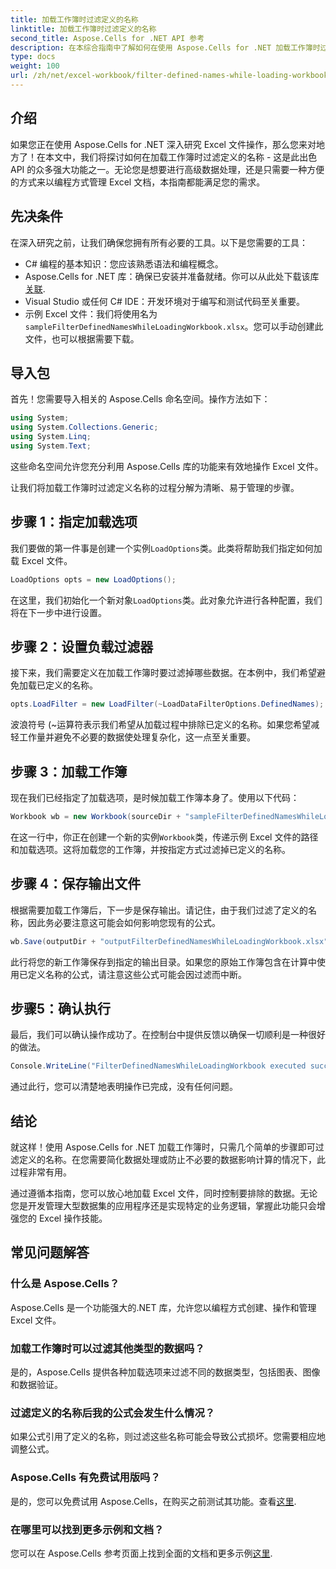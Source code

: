 ```yaml
---
title: 加载工作簿时过滤定义的名称
linktitle: 加载工作簿时过滤定义的名称
second_title: Aspose.Cells for .NET API 参考
description: 在本综合指南中了解如何在使用 Aspose.Cells for .NET 加载工作簿时过滤定义的名称。
type: docs
weight: 100
url: /zh/net/excel-workbook/filter-defined-names-while-loading-workbook/
---
```

## 介绍

如果您正在使用 Aspose.Cells for .NET 深入研究 Excel 文件操作，那么您来对地方了！在本文中，我们将探讨如何在加载工作簿时过滤定义的名称 - 这是此出色 API 的众多强大功能之一。无论您是想要进行高级数据处理，还是只需要一种方便的方式来以编程方式管理 Excel 文档，本指南都能满足您的需求。

## 先决条件

在深入研究之前，让我们确保您拥有所有必要的工具。以下是您需要的工具：

- C# 编程的基本知识：您应该熟悉语法和编程概念。
-  Aspose.Cells for .NET 库：确保已安装并准备就绪。你可以从此处下载该库[关联](https://releases.aspose.com/cells/net/).
- Visual Studio 或任何 C# IDE：开发环境对于编写和测试代码至关重要。
- 示例 Excel 文件：我们将使用名为`sampleFilterDefinedNamesWhileLoadingWorkbook.xlsx`。您可以手动创建此文件，也可以根据需要下载。

## 导入包

首先！您需要导入相关的 Aspose.Cells 命名空间。操作方法如下：

```csharp
using System;
using System.Collections.Generic;
using System.Linq;
using System.Text;
```

这些命名空间允许您充分利用 Aspose.Cells 库的功能来有效地操作 Excel 文件。

让我们将加载工作簿时过滤定义名称的过程分解为清晰、易于管理的步骤。

## 步骤 1：指定加载选项

我们要做的第一件事是创建一个实例`LoadOptions`类。此类将帮助我们指定如何加载 Excel 文件。

```csharp
LoadOptions opts = new LoadOptions();
```

在这里，我们初始化一个新对象`LoadOptions`类。此对象允许进行各种配置，我们将在下一步中进行设置。

## 步骤 2：设置负载过滤器

接下来，我们需要定义在加载工作簿时要过滤掉哪些数据。在本例中，我们希望避免加载已定义的名称。

```csharp
opts.LoadFilter = new LoadFilter(~LoadDataFilterOptions.DefinedNames);
```

波浪符号 (~运算符表示我们希望从加载过程中排除已定义的名称。如果您希望减轻工作量并避免不必要的数据使处理复杂化，这一点至关重要。

## 步骤 3：加载工作簿

现在我们已经指定了加载选项，是时候加载工作簿本身了。使用以下代码：

```csharp
Workbook wb = new Workbook(sourceDir + "sampleFilterDefinedNamesWhileLoadingWorkbook.xlsx", opts);
```

在这一行中，你正在创建一个新的实例`Workbook`类，传递示例 Excel 文件的路径和加载选项。这将加载您的工作簿，并按指定方式过滤掉已定义的名称。

## 步骤 4：保存输出文件

根据需要加载工作簿后，下一步是保存输出。请记住，由于我们过滤了定义的名称，因此务必要注意这可能会如何影响您现有的公式。

```csharp
wb.Save(outputDir + "outputFilterDefinedNamesWhileLoadingWorkbook.xlsx");
```

此行将您的新工作簿保存到指定的输出目录。如果您的原始工作簿包含在计算中使用已定义名称的公式，请注意这些公式可能会因过滤而中断。

## 步骤5：确认执行

最后，我们可以确认操作成功了。在控制台中提供反馈以确保一切顺利是一种很好的做法。

```csharp
Console.WriteLine("FilterDefinedNamesWhileLoadingWorkbook executed successfully.");
```

通过此行，您可以清楚地表明操作已完成，没有任何问题。

## 结论

就这样！使用 Aspose.Cells for .NET 加载工作簿时，只需几个简单的步骤即可过滤定义的名称。在您需要简化数据处理或防止不必要的数据影响计算的情况下，此过程非常有用。

通过遵循本指南，您可以放心地加载 Excel 文件，同时控制要排除的数据。无论您是开发管理大型数据集的应用程序还是实现特定的业务逻辑，掌握此功能只会增强您的 Excel 操作技能。

## 常见问题解答

### 什么是 Aspose.Cells？
Aspose.Cells 是一个功能强大的.NET 库，允许您以编程方式创建、操作和管理 Excel 文件。

### 加载工作簿时可以过滤其他类型的数据吗？
是的，Aspose.Cells 提供各种加载选项来过滤不同的数据类型，包括图表、图像和数据验证。

### 过滤定义的名称后我的公式会发生什么情况？
如果公式引用了定义的名称，则过滤这些名称可能会导致公式损坏。您需要相应地调整公式。

### Aspose.Cells 有免费试用版吗？
是的，您可以免费试用 Aspose.Cells，在购买之前测试其功能。查看[这里](https://releases.aspose.com/).

### 在哪里可以找到更多示例和文档？
您可以在 Aspose.Cells 参考页面上找到全面的文档和更多示例[这里](https://reference.aspose.com/cells/net/).